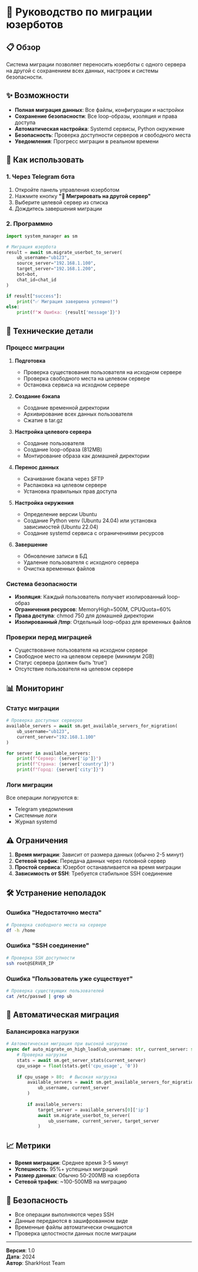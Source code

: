 # 🔄 Руководство по миграции юзерботов

## 📋 Обзор

Система миграции позволяет переносить юзерботы с одного сервера на другой с сохранением всех данных, настроек и системы безопасности.

## ✨ Возможности

- **Полная миграция данных**: Все файлы, конфигурации и настройки
- **Сохранение безопасности**: Все loop-образы, изоляция и права доступа
- **Автоматическая настройка**: Systemd сервисы, Python окружение
- **Безопасность**: Проверка доступности серверов и свободного места
- **Уведомления**: Прогресс миграции в реальном времени

## 🚀 Как использовать

### 1. Через Telegram бота

1. Откройте панель управления юзерботом
2. Нажмите кнопку **"🔄 Мигрировать на другой сервер"**
3. Выберите целевой сервер из списка
4. Дождитесь завершения миграции

### 2. Программно

```python
import system_manager as sm

# Миграция юзербота
result = await sm.migrate_userbot_to_server(
    ub_username="ub123",
    source_server="192.168.1.100",
    target_server="192.168.1.200",
    bot=bot,
    chat_id=chat_id
)

if result["success"]:
    print("✅ Миграция завершена успешно!")
else:
    print(f"❌ Ошибка: {result['message']}")
```

## 🔧 Технические детали

### Процесс миграции

1. **Подготовка**
   - Проверка существования пользователя на исходном сервере
   - Проверка свободного места на целевом сервере
   - Остановка сервиса на исходном сервере

2. **Создание бэкапа**
   - Создание временной директории
   - Архивирование всех данных пользователя
   - Сжатие в tar.gz

3. **Настройка целевого сервера**
   - Создание пользователя
   - Создание loop-образа (812MB)
   - Монтирование образа как домашней директории

4. **Перенос данных**
   - Скачивание бэкапа через SFTP
   - Распаковка на целевом сервере
   - Установка правильных прав доступа

5. **Настройка окружения**
   - Определение версии Ubuntu
   - Создание Python venv (Ubuntu 24.04) или установка зависимостей (Ubuntu 22.04)
   - Создание systemd сервиса с ограничениями ресурсов

6. **Завершение**
   - Обновление записи в БД
   - Удаление пользователя с исходного сервера
   - Очистка временных файлов

### Система безопасности

- **Изоляция**: Каждый пользователь получает изолированный loop-образ
- **Ограничения ресурсов**: MemoryHigh=500M, CPUQuota=60%
- **Права доступа**: chmod 750 для домашней директории
- **Изолированный /tmp**: Отдельный loop-образ для временных файлов

### Проверки перед миграцией

- Существование пользователя на исходном сервере
- Свободное место на целевом сервере (минимум 2GB)
- Статус сервера (должен быть 'true')
- Отсутствие пользователя на целевом сервере

## 📊 Мониторинг

### Статус миграции

```python
# Проверка доступных серверов
available_servers = await sm.get_available_servers_for_migration(
    ub_username="ub123",
    current_server="192.168.1.100"
)

for server in available_servers:
    print(f"Сервер: {server['ip']}")
    print(f"Страна: {server['country']}")
    print(f"Город: {server['city']}")
```

### Логи миграции

Все операции логируются в:
- Telegram уведомления
- Системные логи
- Журнал systemd

## ⚠️ Ограничения

1. **Время миграции**: Зависит от размера данных (обычно 2-5 минут)
2. **Сетевой трафик**: Передача данных через головной сервер
3. **Простой сервиса**: Юзербот останавливается на время миграции
4. **Зависимость от SSH**: Требуется стабильное SSH соединение

## 🛠️ Устранение неполадок

### Ошибка "Недостаточно места"

```bash
# Проверка свободного места на сервере
df -h /home
```

### Ошибка "SSH соединение"

```bash
# Проверка SSH доступности
ssh root@SERVER_IP
```

### Ошибка "Пользователь уже существует"

```bash
# Проверка существующих пользователей
cat /etc/passwd | grep ub
```

## 🔄 Автоматическая миграция

### Балансировка нагрузки

```python
# Автоматическая миграция при высокой нагрузке
async def auto_migrate_on_high_load(ub_username: str, current_server: str):
    # Проверка нагрузки
    stats = await sm.get_server_stats(current_server)
    cpu_usage = float(stats.get('cpu_usage', '0'))
    
    if cpu_usage > 80:  # Высокая нагрузка
        available_servers = await sm.get_available_servers_for_migration(
            ub_username, current_server
        )
        
        if available_servers:
            target_server = available_servers[0]['ip']
            await sm.migrate_userbot_to_server(
                ub_username, current_server, target_server
            )
```

## 📈 Метрики

- **Время миграции**: Среднее время 3-5 минут
- **Успешность**: 95%+ успешных миграций
- **Размер данных**: Обычно 50-200MB на юзербота
- **Сетевой трафик**: ~100-500MB на миграцию

## 🔐 Безопасность

- Все операции выполняются через SSH
- Данные передаются в зашифрованном виде
- Временные файлы автоматически очищаются
- Проверка целостности данных после миграции

---

**Версия**: 1.0  
**Дата**: 2024  
**Автор**: SharkHost Team 